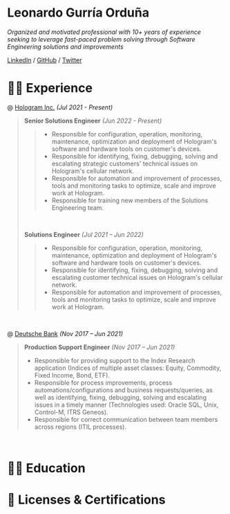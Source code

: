 # Leonardo Gurría Orduña

_Organized and motivated professional with 10+ years of experience seeking to leverage fast-paced problem solving through Software Engineering solutions and improvements_ <br>

[LinkedIn](https://www.linkedin.com/in/leonardogurria/) / [GitHub](https://github.com/leoga8) / [Twitter](https://twitter.com/LeonardoGurria)

# 🧑‍💻 Experience

@ [Hologram Inc.](https://www.hologram.io/) _(Jul 2021 - Present)_ <br>
> **Senior Solutions Engineer** _(Jun 2022 - Present)_ <br>
>> - Responsible for configuration, operation, monitoring, maintenance, optimization and deployment of Hologram's software and hardware tools on customer's devices.
>> - Responsible for identifying, fixing, debugging, solving and escalating strategic customers' technical issues on Hologram's cellular network.
>> - Responsible for automation and improvement of processes, tools and monitoring tasks to optimize, scale and improve work at Hologram.
>> - Responsible for training new members of the Solutions Engineering team.
> <br>
>
> **Solutions Engineer** _(Jul 2021 – Jun 2022)_ <br>
>> - Responsible for configuration, operation, monitoring, maintenance, optimization and deployment of Hologram's software and hardware tools on customer's devices.
>> - Responsible for identifying, fixing, debugging, solving and escalating customer technical issues on Hologram's cellular network.
>> - Responsible for automation and improvement of processes, tools and monitoring tasks to optimize, scale and improve work at Hologram.

<br>

@ [Deutsche Bank](https://www.db.com/) _(Nov 2017 – Jun 2021)_ <br>
> **Production Support Engineer** _(Nov 2017 – Jun 2021)_ <br>
> - Responsible for providing support to the Index Research application (Indices of multiple asset classes: Equity, Commodity, Fixed Income, Bond, ETF).
> - Responsible for process improvements, process automations/configurations and business requests/queries, as well as identifying, fixing, debugging, solving and escalating issues in a timely manner (Technologies used: Oracle SQL, Unix, Control-M, ITRS Geneos).
> - Responsible for correct communication between team members across regions (ITIL processes).

<br>



# 🧑‍🎓 Education

# 🚧 Licenses & Certifications